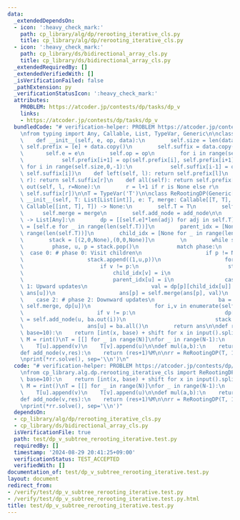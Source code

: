 ```yaml
---
data:
  _extendedDependsOn:
  - icon: ':heavy_check_mark:'
    path: cp_library/alg/dp/rerooting_iterative_cls.py
    title: cp_library/alg/dp/rerooting_iterative_cls.py
  - icon: ':heavy_check_mark:'
    path: cp_library/ds/bidirectional_array_cls.py
    title: cp_library/ds/bidirectional_array_cls.py
  _extendedRequiredBy: []
  _extendedVerifiedWith: []
  _isVerificationFailed: false
  _pathExtension: py
  _verificationStatusIcon: ':heavy_check_mark:'
  attributes:
    PROBLEM: https://atcoder.jp/contests/dp/tasks/dp_v
    links:
    - https://atcoder.jp/contests/dp/tasks/dp_v
  bundledCode: "# verification-helper: PROBLEM https://atcoder.jp/contests/dp/tasks/dp_v\n\
    \nfrom typing import Any, Callable, List, TypeVar, Generic\n\nclass BidirectionalArray:\n\
    \    def __init__(self, e, op, data):\n        self.size = len(data)\n       \
    \ self.prefix = [e] + data.copy()\n        self.suffix = data.copy() + [e]\n \
    \       self.e = e\n        self.op = op\n        for i in range(self.size):\n\
    \            self.prefix[i+1] = op(self.prefix[i], self.prefix[i+1])\n       \
    \ for i in range(self.size,0,-1):\n            self.suffix[i-1] = op(self.suffix[i-1],\
    \ self.suffix[i])\n    def left(self, l): return self.prefix[l]\n    def right(self,\
    \ r): return self.suffix[r]\n    def all(self): return self.prefix[-1]\n    def\
    \ out(self, l, r=None):\n        r = l+1 if r is None else r\n        return self.op(self.prefix[l],\
    \ self.suffix[r])\n\nT = TypeVar('T')\n\nclass ReRootingDP(Generic[T]):\n    def\
    \ __init__(self, T: List[List[int]], e: T, merge: Callable[[T, T], T], add_node:\
    \ Callable[[int, T], T]) -> None:\n        self.T = T\n        self.e = e\n  \
    \      self.merge = merge\n        self.add_node = add_node\n\n    def solve(self)\
    \ -> List[Any]:\n        dp = [[self.e]*len(adj) for adj in self.T]\n        ans\
    \ = [self.e for _ in range(len(self.T))]\n        parent_idx = [None for _ in\
    \ range(len(self.T))]\n        child_idx = [None for _ in range(len(self.T))]\n\
    \        stack = [(2,0,None),(0,0,None)]\n        \n        while stack:\n   \
    \         phase, u, p = stack.pop()\n            match phase:\n              \
    \  case 0: # phase 0: Visit children\n                    if p != None:\n    \
    \                    stack.append((1,u,p))\n                    for i,v in enumerate(self.T[u]):\n\
    \                        if v != p:\n                            stack.append((0,v,u))\n\
    \                            child_idx[v] = i\n                        else:\n\
    \                            parent_idx[u] = i\n                case 1: # phase\
    \ 1: Upward updates\n                    val = dp[p][child_idx[u]] = self.add_node(u,\
    \ ans[u])\n                    ans[p] = self.merge(ans[p], val)\n            \
    \    case 2: # phase 2: Downward updates\n                    ba = BidirectionalArray(self.e,\
    \ self.merge, dp[u])\n                    for i,v in enumerate(self.T[u]):\n \
    \                       if v != p:\n                            dp[v][parent_idx[v]]\
    \ = self.add_node(u, ba.out(i))\n                            stack.append((2,v,u))\n\
    \                    ans[u] = ba.all()\n        return ans\n\ndef rint(shift=0,\
    \ base=10):\n    return [int(x, base) + shift for x in input().split()]\n\nN,\
    \ M = rint()\nT = [[] for _ in range(N)]\nfor _ in range(N-1):\n    u,v = rint(-1)\n\
    \    T[u].append(v)\n    T[v].append(u)\n\ndef mul(a,b):\n    return a*b%M\n\n\
    def add_node(v,res):\n    return (res+1)%M\n\nrr = ReRootingDP(T, 1, mul, add_node)\n\
    \nprint(*rr.solve(), sep='\\n')\n"
  code: "# verification-helper: PROBLEM https://atcoder.jp/contests/dp/tasks/dp_v\n\
    \nfrom cp_library.alg.dp.rerooting_iterative_cls import ReRootingDP\n\ndef rint(shift=0,\
    \ base=10):\n    return [int(x, base) + shift for x in input().split()]\n\nN,\
    \ M = rint()\nT = [[] for _ in range(N)]\nfor _ in range(N-1):\n    u,v = rint(-1)\n\
    \    T[u].append(v)\n    T[v].append(u)\n\ndef mul(a,b):\n    return a*b%M\n\n\
    def add_node(v,res):\n    return (res+1)%M\n\nrr = ReRootingDP(T, 1, mul, add_node)\n\
    \nprint(*rr.solve(), sep='\\n')"
  dependsOn:
  - cp_library/alg/dp/rerooting_iterative_cls.py
  - cp_library/ds/bidirectional_array_cls.py
  isVerificationFile: true
  path: test/dp_v_subtree_rerooting_iterative.test.py
  requiredBy: []
  timestamp: '2024-08-29 20:41:25+09:00'
  verificationStatus: TEST_ACCEPTED
  verifiedWith: []
documentation_of: test/dp_v_subtree_rerooting_iterative.test.py
layout: document
redirect_from:
- /verify/test/dp_v_subtree_rerooting_iterative.test.py
- /verify/test/dp_v_subtree_rerooting_iterative.test.py.html
title: test/dp_v_subtree_rerooting_iterative.test.py
---
```

